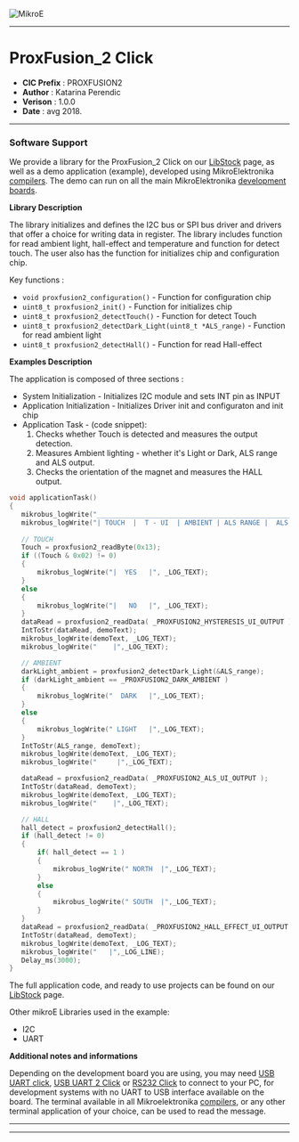 ![MikroE](http://www.mikroe.com/img/designs/beta/logo_small.png)

---

# ProxFusion_2 Click

- **CIC Prefix**  : PROXFUSION2
- **Author**      : Katarina Perendic
- **Verison**     : 1.0.0
- **Date**        : avg 2018.

---

### Software Support

We provide a library for the ProxFusion_2 Click on our [LibStock](https://libstock.mikroe.com/projects/view/2547/proxfusion-2-click) 
page, as well as a demo application (example), developed using MikroElektronika 
[compilers](http://shop.mikroe.com/compilers). The demo can run on all the main 
MikroElektronika [development boards](http://shop.mikroe.com/development-boards).

**Library Description**

The library initializes and defines the I2C bus or SPI bus driver and drivers that offer a choice for writing data in register.
The library includes function for read ambient light, hall-effect and temperature and function for detect touch.
The user also has the function for initializes chip and configuration chip.

Key functions :

- ``` void proxfusion2_configuration() ``` - Function for configuration chip
- ``` uint8_t proxfusion2_init() ``` - Function for initializes chip
- ``` uint8_t proxfusion2_detectTouch() ``` - Function for detect Touch 
- ``` uint8_t proxfusion2_detectDark_Light(uint8_t *ALS_range) ``` - Function for read ambient light
- ``` uint8_t proxfusion2_detectHall() ``` - Function for read Hall-effect 

**Examples Description**

The application is composed of three sections :

- System Initialization - Initializes I2C module and sets INT pin as INPUT
- Application Initialization - Initializes Driver init and configuraton and init chip
- Application Task - (code snippet):
     1) Checks whether Touch is detected and measures the output detection.
     2) Measures Ambient lighting - whether it's Light or Dark, ALS range and ALS output.
     3) Checks the orientation of the magnet and measures the HALL output.


```.c
void applicationTask()
{
   mikrobus_logWrite("_________________________________________________________________________", _LOG_LINE);
   mikrobus_logWrite("| TOUCH  |  T - UI  | AMBIENT | ALS RANGE |  ALS UI  |  HALL  | HALL UI |",_LOG_LINE);
   
   // TOUCH
   Touch = proxfusion2_readByte(0x13);
   if ((Touch & 0x02) != 0)
   {
       mikrobus_logWrite("|  YES   |", _LOG_TEXT);
   }
   else
   {
       mikrobus_logWrite("|   NO   |", _LOG_TEXT);
   }
   dataRead = proxfusion2_readData( _PROXFUSION2_HYSTERESIS_UI_OUTPUT );
   IntToStr(dataRead, demoText);
   mikrobus_logWrite(demoText, _LOG_TEXT);
   mikrobus_logWrite("    |",_LOG_TEXT);

   // AMBIENT
   darkLight_ambient = proxfusion2_detectDark_Light(&ALS_range);
   if (darkLight_ambient == _PROXFUSION2_DARK_AMBIENT )
   {
       mikrobus_logWrite("  DARK   |",_LOG_TEXT);
   }
   else
   {
       mikrobus_logWrite(" LIGHT   |",_LOG_TEXT);
   }
   IntToStr(ALS_range, demoText);
   mikrobus_logWrite(demoText, _LOG_TEXT);
   mikrobus_logWrite("     |",_LOG_TEXT);

   dataRead = proxfusion2_readData( _PROXFUSION2_ALS_UI_OUTPUT );
   IntToStr(dataRead, demoText);
   mikrobus_logWrite(demoText, _LOG_TEXT);
   mikrobus_logWrite("    |",_LOG_TEXT);

   // HALL
   hall_detect = proxfusion2_detectHall();
   if (hall_detect != 0)
   {
       if( hall_detect == 1 )
       {
           mikrobus_logWrite(" NORTH  |",_LOG_TEXT);
       }
       else
       {
           mikrobus_logWrite(" SOUTH  |",_LOG_TEXT);
       }
   }
   dataRead = proxfusion2_readData( _PROXFUSION2_HALL_EFFECT_UI_OUTPUT );
   IntToStr(dataRead, demoText);
   mikrobus_logWrite(demoText, _LOG_TEXT);
   mikrobus_logWrite("   |",_LOG_LINE);
   Delay_ms(3000);
}
```

The full application code, and ready to use projects can be found on our 
[LibStock](https://libstock.mikroe.com/projects/view/2547/proxfusion-2-click) page.

Other mikroE Libraries used in the example:

- I2C
- UART

**Additional notes and informations**

Depending on the development board you are using, you may need 
[USB UART click](http://shop.mikroe.com/usb-uart-click), 
[USB UART 2 Click](http://shop.mikroe.com/usb-uart-2-click) or 
[RS232 Click](http://shop.mikroe.com/rs232-click) to connect to your PC, for 
development systems with no UART to USB interface available on the board. The 
terminal available in all Mikroelektronika 
[compilers](http://shop.mikroe.com/compilers), or any other terminal application 
of your choice, can be used to read the message.

---
---
